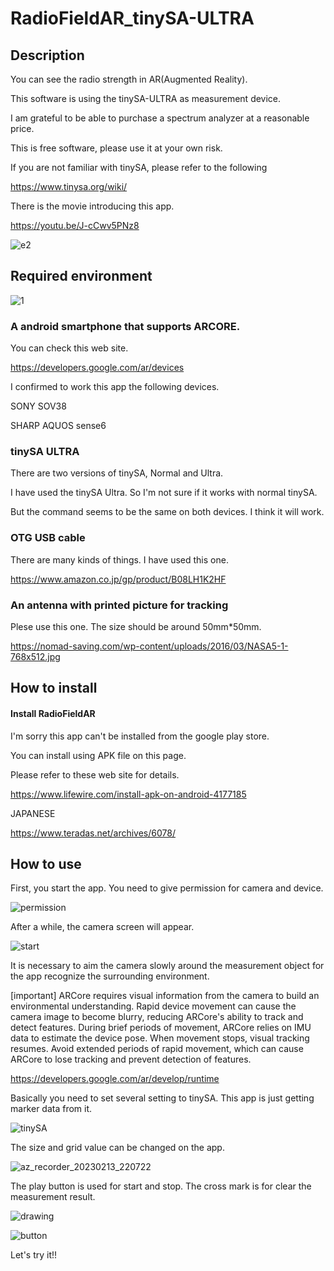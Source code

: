 # RadioFieldAR_tinySA-ULTRA

## Description

You can see the radio strength in AR(Augmented Reality).

This software is using the tinySA-ULTRA as measurement device.

I am grateful to be able to purchase a spectrum analyzer at a reasonable price.

This is free software, please use it at your own risk.

If you are not familiar with tinySA, please refer to the following

https://www.tinysa.org/wiki/

There is the movie introducing this app.

https://youtu.be/J-cCwv5PNz8

![e2](https://user-images.githubusercontent.com/83148498/218468387-55c822a3-e418-4faf-ac73-3389c2c15cbd.png)

## Required environment

![1](https://user-images.githubusercontent.com/83148498/218467041-c7820c92-1248-4685-b66c-b35bec0bfba0.png)

### A android smartphone that supports ARCORE.

You can check this web site.

https://developers.google.com/ar/devices

I confirmed to work this app the following devices.

SONY SOV38

SHARP AQUOS sense6

### tinySA ULTRA

There are two versions of tinySA, Normal and Ultra.

I have used the tinySA Ultra. So I'm not sure if it works with normal tinySA.

But the command seems to be the same on both devices. I think it will work.
  
### OTG USB cable

There are many kinds of things. I have used this one.
  
https://www.amazon.co.jp/gp/product/B08LH1K2HF

### An antenna with printed picture for tracking

Plese use this one. The size should be around 50mm*50mm.

https://nomad-saving.com/wp-content/uploads/2016/03/NASA5-1-768x512.jpg

## How to install

#### Install RadioFieldAR
I'm sorry this app can't be installed from the google play store.

You can install using APK file on this page.

Please refer to these web site for details.

https://www.lifewire.com/install-apk-on-android-4177185

JAPANESE

https://www.teradas.net/archives/6078/

## How to use
First, you start the app. You need to give permission for camera and device.

![permission](https://user-images.githubusercontent.com/83148498/218463506-ff26891c-4e5b-405b-b222-2ced271432e8.png)

After a while, the camera screen will appear.

![start](https://user-images.githubusercontent.com/83148498/218464237-f14fa3cc-c659-4a06-a4ca-34d0c209f5de.png)

It is necessary to aim the camera slowly around the measurement object for the app recognize the surrounding environment.

[important]
ARCore requires visual information from the camera to build an environmental understanding. 
Rapid device movement can cause the camera image to become blurry, reducing ARCore's ability to track and detect features.
During brief periods of movement, ARCore relies on IMU data to estimate the device pose. When movement stops, visual tracking resumes.
Avoid extended periods of rapid movement, which can cause ARCore to lose tracking and prevent detection of features.

https://developers.google.com/ar/develop/runtime

Basically you need to set several setting to tinySA. This app is just getting marker data from it.

![tinySA](https://user-images.githubusercontent.com/83148498/218465991-3579383c-a6ac-4fd7-9f6b-f363d9a33b1d.png)

The size and grid value can be changed on the app.

![az_recorder_20230213_220722](https://user-images.githubusercontent.com/83148498/218466847-d2b76954-b4ac-4f5b-962f-e7f4a5a82c43.jpg)

The play button is used for start and stop.
The cross mark is for clear the measurement result.

![drawing](https://user-images.githubusercontent.com/83148498/218464841-ea6ea2df-8b84-4449-87ef-0fff30d08487.png)

![button](https://user-images.githubusercontent.com/83148498/218465331-0788177a-1caa-452e-9743-9f0cc0f46654.png)

Let's try it!!
